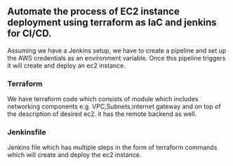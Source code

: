 ## Automate the process of EC2 instance deployment using terraform as IaC and jenkins for CI/CD. 

Assuming we have a Jenkins setup, we have to create a pipeline and set up the AWS credentials as an environment variable.
Once this pipeline triggers it will create and deploy an ec2 instance.

### Terraform 
We have terraform code which consists of module which  includes networking components e.g. VPC,Subnets,internet gateway and on top of the description of desired ec2.
it has the remote backend as well.

### Jenkinsfile
Jenkins file which has multiple steps in the form of terraform commands which will create and deploy the ec2 instance.


